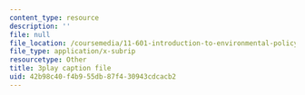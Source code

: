 ```yaml
---
content_type: resource
description: ''
file: null
file_location: /coursemedia/11-601-introduction-to-environmental-policy-and-planning-fall-2016/42b98c40f4b955db87f430943cdcacb2_p0Brd5vwV_Q.vtt
file_type: application/x-subrip
resourcetype: Other
title: 3play caption file
uid: 42b98c40-f4b9-55db-87f4-30943cdcacb2
---
```

